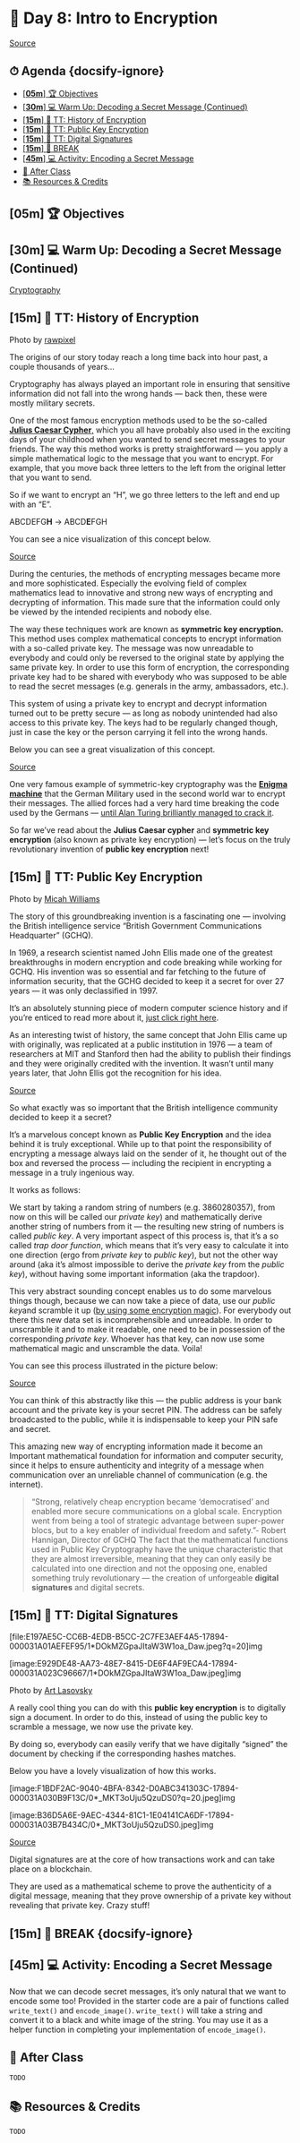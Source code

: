 # 📜 Day 8: Intro to Encryption

[Source](https://medium.com/blockwhat/public-key-cryptography-a-comprehensive-guide-1e8489e08104)

<!-- omit in toc -->
## ⏱ Agenda {docsify-ignore}

- [[**05m**] 🏆 Objectives](#05m-%f0%9f%8f%86-objectives)
- [[**30m**] 💻 Warm Up: Decoding a Secret Message (Continued)](#30m-%f0%9f%92%bb-warm-up-decoding-a-secret-message-continued)
- [[**15m**] 📖 TT: History of Encryption](#15m-%f0%9f%93%96-tt-history-of-encryption)
- [[**15m**] 📖 TT: Public Key Encryption](#15m-%f0%9f%93%96-tt-public-key-encryption)
- [[**15m**] 📖 TT: Digital Signatures](#15m-%f0%9f%93%96-tt-digital-signatures)
- [[**15m**] 🌴 BREAK](#15m-%f0%9f%8c%b4-break-docsify-ignore)
- [[**45m**] 💻 Activity: Encoding a Secret Message](#45m-%f0%9f%92%bb-activity-encoding-a-secret-message)
- [🌃 After Class](#%f0%9f%8c%83-after-class)
- [📚 Resources & Credits](#%f0%9f%93%9a-resources--credits)

<!-- > -->

## [**05m**] 🏆 Objectives

<!-- |   Level   | Verbs |
| --------- | ----- |
| 6: Create | design, formulate, build, invent, create, compose, generate, derive, modify, develop |
| 5: Evaluate | choose, support, relate, determine, defend, compare, contrast, justify, support, convince, select |
| 4: Analyze | classify, break down, categorize, analyze, diagram, illustrate, criticize, simplify, associate |
| 3: Apply | calculate, predict, apply, solve, illustrate, use, demonstrate, determine, model, perform, present |
| 2: Understand | describe, explain, paraphrase, restate, summarize, contrast, interpret, discuss |
| 1: Remember | list, recite, outline, define, name, match, quote, recall, identify, label, recognize | -->

<!-- > -->

## [**30m**] 💻 Warm Up: Decoding a Secret Message (Continued)

[Cryptography](Lessons/Cryptography.md#35m-%f0%9f%92%bb-activity-decoding-a-secret-message ':include')

## [**15m**] 📖 TT: History of Encryption

Photo by [rawpixel](https://unsplash.com/photos/EF8Jr-uPS2Y?utm_source=unsplash&utm_medium=referral&utm_content=creditCopyText)

The origins of our story today reach a long time back into hour past, a couple thousands of years…

Cryptography has always played an important role in ensuring that sensitive information did not fall into the wrong hands — back then, these were mostly military secrets.

One of the most famous encryption methods used to be the so-called [**Julius Caesar Cypher**,](https://learncryptography.com/classical-encryption/caesar-cipher) which you all have probably also used in the exciting days of your childhood when you wanted to send secret messages to your friends. The way this method works is pretty straightforward — you apply a simple mathematical logic to the message that you want to encrypt. For example, that you move back three letters to the left from the original letter that you want to send.

So if we want to encrypt an “H”, we go three letters to the left and end up with an “E”.

ABCDEFG**H** -> ABCD**E**FGH

You can see a nice visualization of this concept below.

[Source](https://lisk.io/content/5-academy/2-blockchain-basics/4-how-does-blockchain-work/2-blockchain-cryptography-explained/5-julius-caesar-encryption.gif)

During the centuries, the methods of encrypting messages became more and more sophisticated. Especially the evolving field of complex mathematics lead to innovative and strong new ways of encrypting and decrypting of information. This made sure that the information could only be viewed by the intended recipients and nobody else.

The way these techniques work are known as **symmetric key encryption.** This method uses complex mathematical concepts to encrypt information with a so-called private key. The message was now unreadable to everybody and could only be reversed to the original state by applying the same private key. In order to use this form of encryption, the corresponding private key had to be shared with everybody who was supposed to be able to read the secret messages (e.g. generals in the army, ambassadors, etc.).

This system of using a private key to encrypt and decrypt information turned out to be pretty secure — as long as nobody unintended had also access to this private key. The keys had to be regularly changed though, just in case the key or the person carrying it fell into the wrong hands.

Below you can see a great visualization of this concept.

[Source](https://lisk.io/content/5-academy/2-blockchain-basics/4-how-does-blockchain-work/2-blockchain-cryptography-explained/4-symmetric-key-cryptography.jpg)

One very famous example of symmetric-key cryptography was the [**Enigma machine**](https://en.wikipedia.org/wiki/Enigma_machine) that the German Military used in the second world war to encrypt their messages. The allied forces had a very hard time breaking the code used by the Germans — [until Alan Turing brilliantly managed to crack it](https://www.iwm.org.uk/history/how-alan-turing-cracked-the-enigma-code).

So far we’ve read about the **Julius Caesar cypher** and **symmetric key encryption** (also known as private key encryption) — let’s focus on the truly revolutionary invention of **public key encryption** next!


<!-- > -->



<!-- > -->

## [**15m**] 📖 TT: Public Key Encryption

Photo by [Micah Williams](https://unsplash.com/photos/lmFJOx7hPc4?utm_source=unsplash&utm_medium=referral&utm_content=creditCopyText)

The story of this groundbreaking invention is a fascinating one — involving the British intelligence service “British Government Communications Headquarter” (GCHQ).

In 1969, a research scientist named John Ellis made one of the greatest breakthroughs in modern encryption and code breaking while working for GCHQ. His invention was so essential and far fetching to the future of information security, that the GCHG decided to keep it a secret for over 27 years — it was only declassified in 1997.

It’s an absolutely stunning piece of modern computer science history and if you’re enticed to read more about it, [just click right here](https://www.telegraph.co.uk/history/12191473/The-unsung-genius-who-secured-Britains-computer-defences-and-paved-the-way-for-safe-online-shopping.html).

As an interesting twist of history, the same concept that John Ellis came up with originally, was replicated at a public institution in 1976 — a team of researchers at MIT and Stanford then had the ability to publish their findings and they were originally credited with the invention. It wasn’t until many years later, that John Ellis got the recognition for his idea.

[Source](https://secure.i.telegraph.co.uk/multimedia/archive/03593/james_ellis4_3593310b.jpg)

So what exactly was so important that the British intelligence community decided to keep it a secret?

It’s a marvelous concept known as **Public Key Encryption** and the idea behind it is truly exceptional. While up to that point the responsibility of encrypting a message always laid on the sender of it, he thought out of the box and reversed the process — including the recipient in encrypting a message in a truly ingenious way.

It works as follows:

We start by taking a random string of numbers (e.g. 3860280357), from now on this will be called our *private key*) and mathematically derive another string of numbers from it — the resulting new string of numbers is called *public key*. A very important aspect of this process is, that it’s a so called *trap door function*, which means that it’s very easy to calculate it into one direction (ergo from *private key* to *public key*), but not the other way around (aka it’s almost impossible to derive the *private key* from the *public key*), without having some important information (aka the trapdoor).

This very abstract sounding concept enables us to do some marvelous things though, because we can now take a piece of data, use our *public key*and scramble it up ([by using some encryption magic](https://medium.com/searchencrypt/what-is-encryption-how-does-it-work-e8f20e340537)). For everybody out there this new data set is incomprehensible and unreadable. In order to unscramble it and to make it readable, one need to be in possession of the corresponding *private key*. Whoever has that key, can now use some mathematical magic and unscramble the data. Voila!

You can see this process illustrated in the picture below:

[Source](https://lisk.io/content/5-academy/2-blockchain-basics/4-how-does-blockchain-work/2-blockchain-cryptography-explained/6-public-key-cryptography-1.jpg)

You can think of this abstractly like this — the public address is your bank account and the private key is your secret PIN. The address can be safely broadcasted to the public, while it is indispensable to keep your PIN safe and secret.

This amazing new way of encrypting information made it become an Important mathematical foundation for information and computer security, since it helps to ensure authenticity and integrity of a message when communication over an unreliable channel of communication (e.g. the internet).

> “Strong, relatively cheap encryption became ‘democratised’ and enabled more secure communications on a global scale. Encryption went from being a tool of strategic advantage between super-power blocs, but to a key enabler of individual freedom and safety.”- Robert Hannigan, Director of GCHQ
The fact that the mathematical functions used in Public Key Cryptography have the unique characteristic that they are almost irreversible, meaning that they can only easily be calculated into one direction and not the opposing one, enabled something truly revolutionary — the creation of unforgeable **digital signatures** and digital secrets.

<!-- > -->

## [**15m**] 📖 TT: Digital Signatures

[file:E197AE5C-CC6B-4EDB-B5CC-2C7FE3AEF4A5-17894-000031A01AEFEF95/1*DOkMZGpaJItaW3W1oa_Daw.jpeg?q=20]img

[image:E929DE48-AA73-48E7-8415-DE6F4AF9ECA4-17894-000031A023C96667/1*DOkMZGpaJItaW3W1oa_Daw.jpeg]img

Photo by [Art Lasovsky](https://unsplash.com/photos/8XddFc6NkBY?utm_source=unsplash&utm_medium=referral&utm_content=creditCopyText)

A really cool thing you can do with this **public key encryption** is to digitally sign a document. In order to do this, instead of using the public key to scramble a message, we now use the private key.

By doing so, everybody can easily verify that we have digitally “signed” the document by checking if the corresponding hashes matches.

Below you have a lovely visualization of how this works.

[image:F1BDF2AC-9040-4BFA-8342-D0ABC341303C-17894-000031A030B9F13C/0*_MKT3oUju5QzuDS0?q=20.jpeg]img

[image:B36D5A6E-9AEC-4344-81C1-1E04141CA6DF-17894-000031A03B7B434C/0*_MKT3oUju5QzuDS0.jpeg]img

[Source](https://exonum.com/blog/content/images/2018/02/CPKDSS@2x.jpg)

Digital signatures are at the core of how transactions work and can take place on a blockchain.

They are used as a mathematical scheme to prove the authenticity of a digital message, meaning that they prove ownership of a private key without revealing that private key. Crazy stuff!


<!-- > -->



<!-- > -->




## [**15m**] 🌴 BREAK {docsify-ignore}

## [**45m**] 💻 Activity: Encoding a Secret Message

Now that we can decode secret messages, it’s only natural that we want to encode some too! Provided in the starter code are a pair of functions called `write_text()` and `encode_image()`. `write_text()` will take a string and convert it to a black and white image of the string. You may use it as a helper function in completing your implementation of `encode_image()`.

<!-- > -->

## 🌃 After Class

`TODO`

<!-- > -->

## 📚 Resources & Credits

`TODO`

